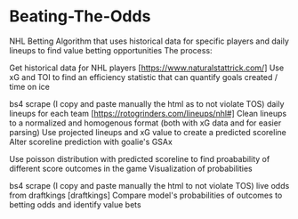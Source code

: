 # Beating-The-Odds
NHL Betting Algorithm that uses historical data for specific players and daily lineups to find value betting opportunities
The process:

Get historical data ƒor NHL players [https://www.naturalstattrick.com/]
Use xG and TOI to find an efficiency statistic that can quantify goals created / time on ice

bs4 scrape (I copy and paste manually the html as to not violate TOS) daily lineups for each team [https://rotogrinders.com/lineups/nhl#]
Clean lineups to a normalized and homogenous format (both with xG data and for easier parsing)
Use projected lineups and xG value to create a predicted scoreline
Alter scoreline prediction with goalie's GSAx

Use poisson distribution with predicted scoreline to find proabability of different score outcomes in the game
Visualization of probabilities

bs4 scrape (I copy and paste manually the html to not violate TOS) live odds from draftkings [draftkings]
Compare model's probabilities of outcomes to betting odds and identify value bets

